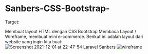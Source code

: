 # Sanbers-CSS-Bootstrap-
 Target: 
 
 Membuat layout HTML dengan CSS Bootstrap
 Membaca Layout / Wireframe, membuat mini e-commerce. Berikut ini adalah layout dari website yang ingin kita buat:
 ![Screenshot 2021-12-01 at 22-47-54 Laravel Sanbers](https://user-images.githubusercontent.com/60083537/144266736-f73edc94-8676-4a19-866a-91b8ed5f4313.png)
![wireframe](https://user-images.githubusercontent.com/60083537/144266827-e399b652-bcb0-400a-a30f-13910f5c1e08.png)


